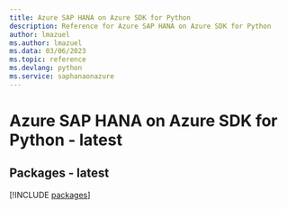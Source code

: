 ```yaml
---
title: Azure SAP HANA on Azure SDK for Python
description: Reference for Azure SAP HANA on Azure SDK for Python
author: lmazuel
ms.author: lmazuel
ms.data: 03/06/2023
ms.topic: reference
ms.devlang: python
ms.service: saphanaonazure
---
```

# Azure SAP HANA on Azure SDK for Python - latest
## Packages - latest
[!INCLUDE [packages](sap-hana-on-azure-index.md)]